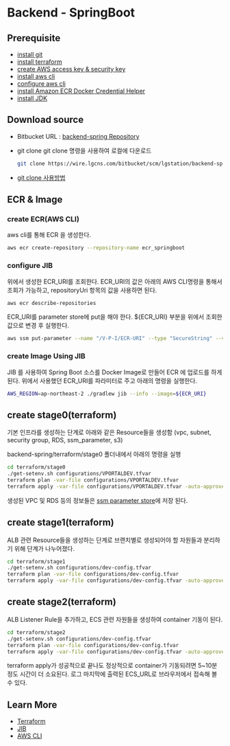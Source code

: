# Backend - SpringBoot

## Prerequisite

- [install git](https://git-scm.com/downloads)
- [install terraform](https://www.terraform.io/downloads.html)
- [create AWS access key & security key](https://docs.aws.amazon.com/ko_kr/IAM/latest/UserGuide/id_credentials_access-keys.html#Using_CreateAccessKey_CLIAPI)
- [install aws cli](https://docs.aws.amazon.com/ko_kr/cli/latest/userguide/install-cliv2.html)
- [configure aws cli](https://docs.aws.amazon.com/ko_kr/cli/latest/userguide/cli-chap-configure.html)
- [install Amazon ECR Docker Credential Helper](https://github.com/awslabs/amazon-ecr-credential-helper)
- [install JDK](https://github.com/ojdkbuild/ojdkbuild)

## Download source

- Bitbucket URL : [backend-spring Repository](https://wire.lgcns.com/bitbucket/projects/LGSTATION/repos/backend-spring/browse)
- git clone
  git clone 명령을 사용하여 로컬에 다운로드

    ```bash
    git clone https://wire.lgcns.com/bitbucket/scm/lgstation/backend-spring.git
    ```

- [git clone 사용방법](https://www.atlassian.com/git/tutorials/setting-up-a-repository/git-clone)

## ECR & Image

### create ECR(AWS CLI)

aws cli를 통해 ECR 을 생성한다.

```bash
aws ecr create-repository --repository-name ecr_springboot
```

### configure JIB

위에서 생성한 ECR_URI를 조회한다.
ECR_URI의 값은 아래의 AWS CLI명령을 통해서 조회가 가능하고, repositoryUri 항목의 값을 사용하면 된다.

```bash
aws ecr describe-repositories
```

ECR_URI를 parameter store에 put을 해야 한다. ${ECR_URI} 부분을 위에서 조회한 값으로 변경 후 실행한다.

```bash
aws ssm put-parameter --name "/V-P-I/ECR-URI" --type "SecureString" --value "${ECR_URI}" --overwrite
```

### create Image Using JIB

JIB 를 사용하여 Spring Boot 소스를 Docker Image로 만들어 ECR 에 업로드를 하게 된다.
위에서 사용했던 ECR_URI를 파라미터로 주고 아래의 명령을 실행한다.

```bash
AWS_REGION=ap-northeast-2 ./gradlew jib --info --image=${ECR_URI}
```

## create stage0(terraform)

기본 인프라를 생성하는 단계로 아래와 같은 Resource들을 생성함
(vpc, subnet, security group, RDS, ssm_parameter, s3)

backend-spring/terraform/stage0 폴더내에서 아래의 명령을 실행

```bash
cd terraform/stage0
./get-setenv.sh configurations/VPORTALDEV.tfvar
terraform plan -var-file configurations/VPORTALDEV.tfvar
terraform apply -var-file configurations/VPORTALDEV.tfvar -auto-approve
```

생성된 VPC 및 RDS 등의 정보들은 [ssm parameter store](https://console.aws.amazon.com/systems-manager/parameters?region=us-east-1)에 저장 된다.

## create stage1(terraform)

ALB 관련 Resource들을 생성하는 단계로 브랜치별로 생성되어야 할 자원들과 분리하기 위해 단계가 나누어졌다.

```bash
cd terraform/stage1
./get-setenv.sh configurations/dev-config.tfvar
terraform plan -var-file configurations/dev-config.tfvar
terraform apply -var-file configurations/dev-config.tfvar -auto-approve
```

## create stage2(terraform)

ALB Listener Rule을 추가하고, ECS 관련 자원들을 생성하여 container 기동이 된다.

```bash
cd terraform/stage2
./get-setenv.sh configurations/dev-config.tfvar
terraform plan -var-file configurations/dev-config.tfvar
terraform apply -var-file configurations/dev-config.tfvar -auto-approve
```

terraform apply가 성공적으로 끝나도 정상적으로 container가 기동되려면 5~10분 정도 시간이 더 소요된다.
로그 마지막에 출력된 ECS_URL로 브라우저에서 접속해 볼 수 있다.

## Learn More

- [Terraform](https://www.terraform.io/intro/index.html)
- [JIB](https://github.com/GoogleContainerTools/jib/tree/master/jib-gradle-plugin#quickstart)
- [AWS CLI](https://docs.aws.amazon.com/ko_kr/cli/latest/userguide/cli-chap-using.html)
